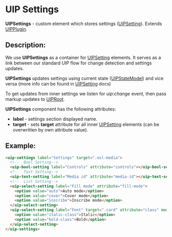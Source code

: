 # UIP Settings

**UIPSettings** - custom element which stores settings ([UIPSetting](src/settings/setting/README.md)).
Extends [UIPPlugin](src/core/base/README.md#uip-plugin).

## Description:

We use **UIPSettings** as a container for [UIPSetting](src/settings/setting/README.md) elements. It serves as a link between
our standard UIP flow for change detection and settings updates.

**UIPSettings** updates settings using current state ([UIPStateModel](src/core/base/README.md#uip-state-model))
and vice versa (more info can be found in [UIPSetting](src/settings/setting/README.md) docs)


To get updates from inner settings we listen for *uip:change* event, then pass markup updates to [UIPRoot](src/core/base/README.md#uip-root).

**UIPSettings** component has the following attributes:
- **label** - settings section displayed name.
- **target** - sets **target** attribute for all inner [UIPSetting](src/settings/setting/README.md) elements (can be overwritten
  by own attribute value).
  
## Example:

```html
<uip-settings label="Settings" target=".esl-media">
  <!--  Bool Setting-->
  <uip-bool-setting label="Controls" attribute="controls"></uip-bool-setting>
  <!--  Text Setting-->
  <uip-text-setting label="Media id" attribute="media-id"></uip-text-setting>
  <!--  List Setting-->
  <uip-select-setting label="Fill mode" attribute="fill-mode">
    <option value="auto">Auto mode</option>
    <option value="cover">Cover mode</option>
    <option value="inscribe">Inscribe mode</option>
  </uip-select-setting>
  <uip-select-setting label="Font" target=".card" attribute="class" mode="append">
    <option value="italic-class">Italic</option>
    <option value="bold-class">Bold</option>
  </uip-select-setting>
</uip-settings>
```
